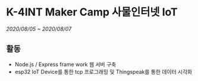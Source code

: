 # K-4INT Maker Camp 사물인터넷 IoT

*2020/08/05 ~ 2020/08/07*

## 활동
- Node.js / Express frame work 웹 서버 구축
- esp32 IoT Device를 통한 tcp 프로그래밍 및 Thingspeak를 통한 데이터 시각화